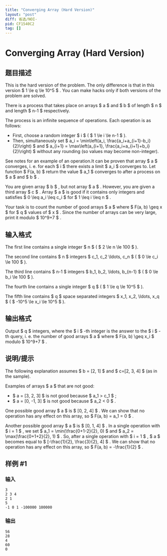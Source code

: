 ```yaml
---
title: "Converging Array (Hard Version)"
layout: "post"
diff: 省选/NOI-
pid: CF1540C2
tag: []
---
```


# Converging Array (Hard Version)

## 题目描述

This is the hard version of the problem. The only difference is that in this version $ 1 \le q \le 10^5 $ . You can make hacks only if both versions of the problem are solved.

There is a process that takes place on arrays $ a $ and $ b $ of length $ n $ and length $ n-1 $ respectively.

The process is an infinite sequence of operations. Each operation is as follows:

- First, choose a random integer $ i $ ( $ 1 \le i \le n-1 $ ).
- Then, simultaneously set $ a_i = \min\left(a_i, \frac{a_i+a_{i+1}-b_i}{2}\right) $ and $ a_{i+1} = \max\left(a_{i+1}, \frac{a_i+a_{i+1}+b_i}{2}\right) $ without any rounding (so values may become non-integer).

 See notes for an example of an operation.It can be proven that array $ a $ converges, i. e. for each $ i $ there exists a limit $ a_i $ converges to. Let function $ F(a, b) $ return the value $ a_1 $ converges to after a process on $ a $ and $ b $ .

You are given array $ b $ , but not array $ a $ . However, you are given a third array $ c $ . Array $ a $ is good if it contains only integers and satisfies $ 0 \leq a_i \leq c_i $ for $ 1 \leq i \leq n $ .

Your task is to count the number of good arrays $ a $ where $ F(a, b) \geq x $ for $ q $ values of $ x $ . Since the number of arrays can be very large, print it modulo $ 10^9+7 $ .

## 输入格式

The first line contains a single integer $ n $ ( $ 2 \le n \le 100 $ ).

The second line contains $ n $ integers $ c_1, c_2 \ldots, c_n $ ( $ 0 \le c_i \le 100 $ ).

The third line contains $ n-1 $ integers $ b_1, b_2, \ldots, b_{n-1} $ ( $ 0 \le b_i \le 100 $ ).

The fourth line contains a single integer $ q $ ( $ 1 \le q \le 10^5 $ ).

The fifth line contains $ q $ space separated integers $ x_1, x_2, \ldots, x_q $ ( $ -10^5 \le x_i \le 10^5 $ ).

## 输出格式

Output $ q $ integers, where the $ i $ -th integer is the answer to the $ i $ -th query, i. e. the number of good arrays $ a $ where $ F(a, b) \geq x_i $ modulo $ 10^9+7 $ .

## 说明/提示

The following explanation assumes $ b = [2, 1] $ and $ c=[2, 3, 4] $ (as in the sample).

Examples of arrays $ a $ that are not good:

- $ a = [3, 2, 3] $ is not good because $ a_1 > c_1 $ ;
- $ a = [0, -1, 3] $ is not good because $ a_2 < 0 $ .

One possible good array $ a $ is $ [0, 2, 4] $ . We can show that no operation has any effect on this array, so $ F(a, b) = a_1 = 0 $ .

Another possible good array $ a $ is $ [0, 1, 4] $ . In a single operation with $ i = 1 $ , we set $ a_1 = \min(\frac{0+1-2}{2}, 0) $ and $ a_2 = \max(\frac{0+1+2}{2}, 1) $ . So, after a single operation with $ i = 1 $ , $ a $ becomes equal to $ [-\frac{1}{2}, \frac{3}{2}, 4] $ . We can show that no operation has any effect on this array, so $ F(a, b) = -\frac{1}{2} $ .

## 样例 #1

### 输入

```
3
2 3 4
2 1
5
-1 0 1 -100000 100000
```

### 输出

```
56
28
4
60
0
```

